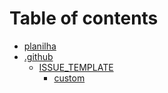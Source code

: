 # Table of contents

* [planilha](README.md)
* [.github](.github/README.md)
  * [ISSUE\_TEMPLATE](.github/issue_template/README.md)
    * [custom](.github/issue_template/custom.md)
